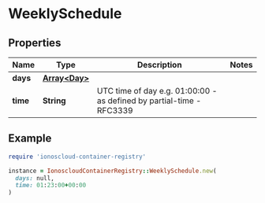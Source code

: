 # WeeklySchedule

## Properties

| Name | Type | Description | Notes |
| ---- | ---- | ----------- | ----- |
| **days** | [**Array&lt;Day&gt;**](Day.md) |  |  |
| **time** | **String** | UTC time of day e.g. 01:00:00 - as defined by partial-time - RFC3339 |  |

## Example

```ruby
require 'ionoscloud-container-registry'

instance = IonoscloudContainerRegistry::WeeklySchedule.new(
  days: null,
  time: 01:23:00+00:00
)
```

